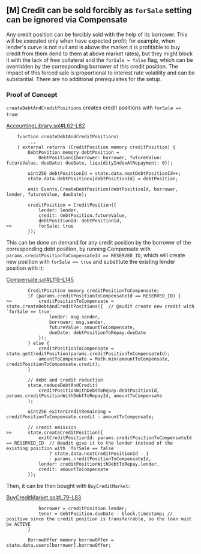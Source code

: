 ## [M] Credit can be sold forcibly as `forSale` setting can be ignored via Compensate

Any credit position can be forcibly sold with the help of its borrower. This will be executed only when have expected profit; for example, when lender's curve is not null and is above the market it is profitable to buy credit from them (lend to them at above market rates), but they might block it with the lack of free collateral and the `forSale = false` flag, which can be overridden by the corresponding borrower of this credit position. The impact of this forced sale is proportional to interest rate volatility and can be substantial. There are no additional prerequisites for the setup.

### Proof of Concept

`createDebtAndCreditPositions` creates credit positions with `forSale == true`:

[AccountingLibrary.sol#L62-L82](repos/2024-06-size/src/libraries/AccountingLibrary.sol)

```solidity
    function createDebtAndCreditPositions(
        ...
    ) external returns (CreditPosition memory creditPosition) {
        DebtPosition memory debtPosition =
            DebtPosition({borrower: borrower, futureValue: futureValue, dueDate: dueDate, liquidityIndexAtRepayment: 0});

        uint256 debtPositionId = state.data.nextDebtPositionId++;
        state.data.debtPositions[debtPositionId] = debtPosition;

        emit Events.CreateDebtPosition(debtPositionId, borrower, lender, futureValue, dueDate);

        creditPosition = CreditPosition({
            lender: lender,
            credit: debtPosition.futureValue,
            debtPositionId: debtPositionId,
>>          forSale: true
        });
```

This can be done on demand for any credit position by the borrower of the corresponding debt position, by running Compensate with `params.creditPositionToCompensateId == RESERVED_ID`, which will create new position with `forSale == true` and substitute the existing lender position with it:

[Compensate.sol#L118-L145](repos/2024-06-size/src/libraries/actions/Compensate.sol)

```solidity
        CreditPosition memory creditPositionToCompensate;
        if (params.creditPositionToCompensateId == RESERVED_ID) {
>>          creditPositionToCompensate = state.createDebtAndCreditPositions({  // @audit create new credit with `forSale == true`
                lender: msg.sender,
                borrower: msg.sender,
                futureValue: amountToCompensate,
                dueDate: debtPositionToRepay.dueDate
            });
        } else {
            creditPositionToCompensate = state.getCreditPosition(params.creditPositionToCompensateId);
            amountToCompensate = Math.min(amountToCompensate, creditPositionToCompensate.credit);
        }

        // debt and credit reduction
        state.reduceDebtAndCredit(
            creditPositionWithDebtToRepay.debtPositionId, params.creditPositionWithDebtToRepayId, amountToCompensate
        );

        uint256 exiterCreditRemaining = creditPositionToCompensate.credit - amountToCompensate;

        // credit emission
>>      state.createCreditPosition({
            exitCreditPositionId: params.creditPositionToCompensateId == RESERVED_ID  // @audit give it to the lender instead of the existing position with `forSale == false`
                ? state.data.nextCreditPositionId - 1
                : params.creditPositionToCompensateId,
            lender: creditPositionWithDebtToRepay.lender,
            credit: amountToCompensate
        });
```

Then, it can be then bought with `BuyCreditMarket`:

[BuyCreditMarket.sol#L79-L83](repos/2024-06-size/src/libraries/actions/BuyCreditMarket.sol)

```solidity
            borrower = creditPosition.lender;
            tenor = debtPosition.dueDate - block.timestamp; // positive since the credit position is transferrable, so the loan must be ACTIVE
        }

        BorrowOffer memory borrowOffer = state.data.users[borrower].borrowOffer;
```



